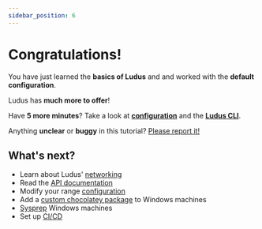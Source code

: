 ```yaml
---
sidebar_position: 6
---
```


# Congratulations!

You have just learned the **basics of Ludus** and and worked with the **default configuration**.

Ludus has **much more to offer**!

Have **5 more minutes**? Take a look at **[configuration](../configuration)** and the **[Ludus CLI](../cli)**.

Anything **unclear** or **buggy** in this tutorial? [Please report it!](https://gitlab.com/badsectorlabs/ludus/-/issues)

## What's next?

- Learn about Ludus' [networking](../networking)
- Read the [API documentation](pathname:///api/index.html)
- Modify your range [configuration](../configuration)
- Add a [custom chocolatey package](../configuration) to Windows machines
- [Sysprep](../configuration) Windows machines
- Set up [CI/CD](../cicd)
<!-- - Get involved in the [Ludus Community](https://soon) -->
